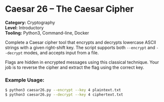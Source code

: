 # Caesar 26 – The Caesar Cipher

**Category:** Cryptography  
**Level:** Introductory  
**Tooling:** Python3, Command-line, Docker

Complete a Caesar cipher tool that encrypts and decrypts lowercase ASCII strings with a given right-shift key. The script supports both `--encrypt` and `--decrypt` modes, and accepts input from a file.

Flags are hidden in encrypted messages using this classical technique. Your job is to reverse the cipher and extract the flag using the correct key.

### Example Usage:

```bash
$ python3 caesar26.py --encrypt --key 4 plaintext.txt
$ python3 caesar26.py --decrypt --key 4 ciphertext.txt
```
